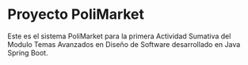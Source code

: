 # Proyecto PoliMarket

Este es el sistema PoliMarket para la primera Actividad Sumativa del Modulo Temas Avanzados en Diseño de Software desarrollado en Java Spring Boot.